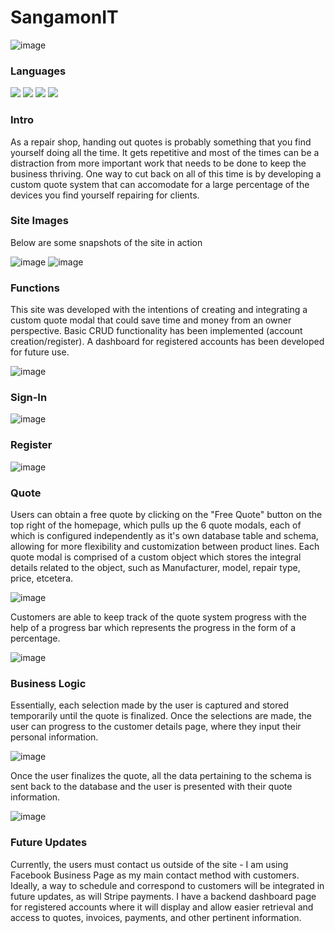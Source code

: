 # SangamonIT 
![image](https://user-images.githubusercontent.com/62531841/108911795-5fce8100-75ed-11eb-8c69-f7cc92163207.png)
### Languages
![](https://img.shields.io/badge/FrontEnd-JavaScript-informational?style=flat&logo=<LOGO_NAME>&logoColor=white&color=5F7FF6)
![](https://img.shields.io/badge/BackEnd-Node-informational?style=flat&logo=<LOGO_NAME>&logoColor=white&color=5F7FF6)
![](https://img.shields.io/badge/Database-MongoDB-informational?style=flat&logo=<LOGO_NAME>&logoColor=white&color=5F7FF6)
![](https://img.shields.io/badge/Other-Express-informational?style=flat&logo=<LOGO_NAME>&logoColor=white&color=5F7FF6)

### Intro

As a repair shop, handing out quotes is probably something that you find yourself doing all the time.  It gets repetitive and most of the times can be a distraction from more important work that needs to be done to keep the business thriving.  One way to cut back on all of this time is by developing a custom quote system that can accomodate for a large percentage of the devices you find yourself repairing for clients.  

### Site Images

Below are some snapshots of the site in action

![image](https://user-images.githubusercontent.com/62531841/108917358-39144880-75f5-11eb-888d-d357d2446b99.png)
![image](https://user-images.githubusercontent.com/62531841/108914223-a8d40480-75f0-11eb-8fa8-3ad6ad7c753d.png)

### Functions 

This site was developed with the intentions of creating and integrating a custom quote modal that could save time and money from an owner perspective.  Basic CRUD functionality has been implemented (account creation/register).  A dashboard for registered accounts has been developed for future use.    

![image](https://user-images.githubusercontent.com/62531841/108910719-de2a2380-75eb-11eb-9702-c012f8d86221.png)

### Sign-In

![image](https://user-images.githubusercontent.com/62531841/108917696-c3f54300-75f5-11eb-83f6-fc0909bdce2f.png)

### Register

![image](https://user-images.githubusercontent.com/62531841/108917770-e12a1180-75f5-11eb-9bb0-171dd0bbcf15.png)

### Quote 

Users can obtain a free quote by clicking on the "Free Quote" button on the top right of the homepage, which pulls up the 6 quote modals, each of which is configured independently as it's own database table and schema, allowing for more flexibility and customization between product lines.  Each quote modal is comprised of a custom object which stores the integral details related to the object, such as Manufacturer, model, repair type, price, etcetera.  

![image](https://user-images.githubusercontent.com/62531841/108914492-09634180-75f1-11eb-8884-ab7c8eb0508c.png)

Customers are able to keep track of the quote system progress with the help of a progress bar which represents the progress in the form of a percentage.  

![image](https://user-images.githubusercontent.com/62531841/108912102-c3f14500-75ed-11eb-8ad8-700ba8b47a43.png)

### Business Logic

Essentially, each selection made by the user is captured and stored temporarily until the quote is finalized.  Once the selections are made, the user can progress to the customer details page, where they input their personal information.

![image](https://user-images.githubusercontent.com/62531841/108912647-893bdc80-75ee-11eb-9ff3-6f1fa1177a80.png)

Once the user finalizes the quote, all the data pertaining to the schema is sent back to the database and the user is presented with their quote information.  

![image](https://user-images.githubusercontent.com/62531841/108912483-5396f380-75ee-11eb-88c4-4f51567f9b5d.png)

### Future Updates

Currently, the users must contact us outside of the site - I am using Facebook Business Page as my main contact method with customers.  Ideally, a way to schedule and correspond to customers will be integrated in future updates, as will Stripe payments. I have a backend dashboard page for registered accounts where it will display and allow easier retrieval and access to quotes, invoices, payments, and other pertinent information.  




